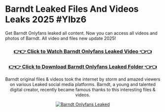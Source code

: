# Barndt Leaked Files And Videos Leaks 2025 #YIbz6

Get Barndt Onlyfans leaked all content. Now you can access all videos and photos of Barndt. All video and files new update 2025!
<div align="center" title="Barndt Onlyfans Leaked">
  
### [👉👉 Click to Watch Barndt Onlyfans Leaked Video 👈👈](https://links2leaks.com?utm_source=barndt&utm_medium=gitfeb)  
### [👉👉 Click to Download Barndt Onlyfans Leaked Folder 👈👈](https://links2leaks.com?utm_source=barndt&utm_medium=gitfeb)  

Barndt original files & videos took the internet by storm and amazed viewers on various Leaked social media platforms. Barndt, a young and talented digital creator, recently became famous thanks to this interesting files & videos.

[![Barndt Onlyfans Leaked](https://i.ibb.co/93hzkbrt/l2l.gif)](https://links2leaks.com?utm_source=barndt&utm_medium=gitfeb)  

</div>
